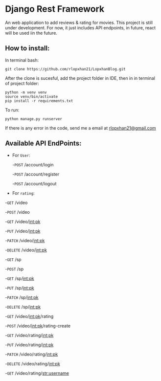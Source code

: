 # Django Rest Framework
An web application to add reviews & rating for movies. This project is still under development. For now, it just includes API endpoints, in future, react will be used iin the future.

## How to install:
In terminal bash:

```
git clone https://github.com/rlopxhan21/LopxhanBlog.git
```


After the clone is sucesful, add the project folder in IDE, then in in terminal of project folder:
```
python -m venv venv
source venv/bin/activate
pip install -r requirements.txt
```

To run:

```
python manage.py runserver
```

If there is any error in the code, send me a email at rlopxhan21@gmail.com

## Available API EndPoints:
- For ```User```:
  
   -```POST``` /account/login
  
  -```POST``` /account/register
  
  -```POST``` /account/logout
 
 
 - For ```rating```:
 
  -```GET``` /video
 
 -```POST``` /video
  
 -```GET``` /video/<int:pk>
 
 -```PUT``` /video/<int:pk>
 
 -```PATCH``` /video/<int:pk>
 
 -```DELETE``` /video/<int:pk>
  
 -```GET``` /sp
 
 -```POST``` /sp
  
 
 -```GET``` /sp/<int:pk>
  
 -```PUT``` /sp/<int:pk>
 
 -```PATCH``` /sp/<int:pk>
 
 -```DELETE``` /sp/<int:pk>
  
 -```GET``` /video/<int:pk>/rating
  
 -```POST``` /video/<int:pk>/rating-create
  
  
 -```GET``` /video/rating/<int:pk>
  
 -```PUT``` /video/rating/<int:pk>
  
 -```PATCH``` /video/rating/<int:pk>
  
 -```DELETE``` /video/rating/<int:pk>
  
 -```GET``` /video/rating/<str:username>
  
  
